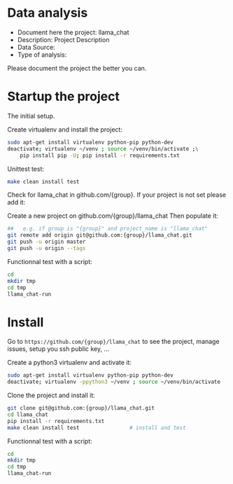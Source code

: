 # Data analysis
- Document here the project: llama_chat
- Description: Project Description
- Data Source:
- Type of analysis:

Please document the project the better you can.

# Startup the project

The initial setup.

Create virtualenv and install the project:
```bash
sudo apt-get install virtualenv python-pip python-dev
deactivate; virtualenv ~/venv ; source ~/venv/bin/activate ;\
    pip install pip -U; pip install -r requirements.txt
```

Unittest test:
```bash
make clean install test
```

Check for llama_chat in github.com/{group}. If your project is not set please add it:

Create a new project on github.com/{group}/llama_chat
Then populate it:

```bash
##   e.g. if group is "{group}" and project_name is "llama_chat"
git remote add origin git@github.com:{group}/llama_chat.git
git push -u origin master
git push -u origin --tags
```

Functionnal test with a script:

```bash
cd
mkdir tmp
cd tmp
llama_chat-run
```

# Install

Go to `https://github.com/{group}/llama_chat` to see the project, manage issues,
setup you ssh public key, ...

Create a python3 virtualenv and activate it:

```bash
sudo apt-get install virtualenv python-pip python-dev
deactivate; virtualenv -ppython3 ~/venv ; source ~/venv/bin/activate
```

Clone the project and install it:

```bash
git clone git@github.com:{group}/llama_chat.git
cd llama_chat
pip install -r requirements.txt
make clean install test                # install and test
```
Functionnal test with a script:

```bash
cd
mkdir tmp
cd tmp
llama_chat-run
```
